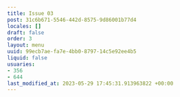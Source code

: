 ```yaml
---
title: Issue 03
post: 31c6b671-5546-442d-8575-9d86001b77d4
locales: []
draft: false
order: 3
layout: menu
uuid: 99ecb7ae-fa7e-4bb0-8797-14c5e92ee4b5
liquid: false
usuaries:
- 356
- 644
last_modified_at: 2023-05-29 17:45:31.913963822 +00:00
---
```



